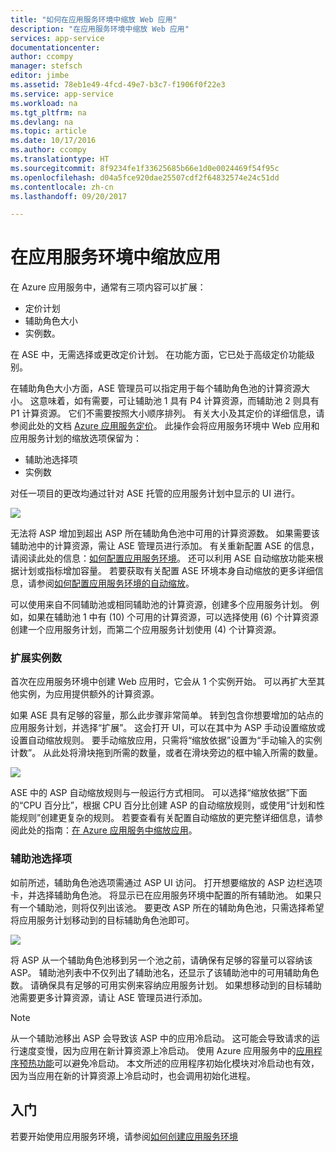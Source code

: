 ```yaml
---
title: "如何在应用服务环境中缩放 Web 应用"
description: "在应用服务环境中缩放 Web 应用"
services: app-service
documentationcenter: 
author: ccompy
manager: stefsch
editor: jimbe
ms.assetid: 78eb1e49-4fcd-49e7-b3c7-f1906f0f22e3
ms.service: app-service
ms.workload: na
ms.tgt_pltfrm: na
ms.devlang: na
ms.topic: article
ms.date: 10/17/2016
ms.author: ccompy
ms.translationtype: HT
ms.sourcegitcommit: 8f9234fe1f33625685b66e1d0e0024469f54f95c
ms.openlocfilehash: d04a5fce920dae25507cdf2f64832574e24c51dd
ms.contentlocale: zh-cn
ms.lasthandoff: 09/20/2017

---
```

# <a name="scaling-apps-in-an-app-service-environment"></a>在应用服务环境中缩放应用
在 Azure 应用服务中，通常有三项内容可以扩展：

* 定价计划
* 辅助角色大小 
* 实例数。

在 ASE 中，无需选择或更改定价计划。  在功能方面，它已处于高级定价功能级别。  

在辅助角色大小方面，ASE 管理员可以指定用于每个辅助角色池的计算资源大小。  这意味着，如有需要，可让辅助池 1 具有 P4 计算资源，而辅助池 2 则具有 P1 计算资源。  它们不需要按照大小顺序排列。  有关大小及其定价的详细信息，请参阅此处的文档 [Azure 应用服务定价][AppServicePricing]。  此操作会将应用服务环境中 Web 应用和应用服务计划的缩放选项保留为：

* 辅助池选择项
* 实例数

对任一项目的更改均通过针对 ASE 托管的应用服务计划中显示的 UI 进行。  

![][1]

无法将 ASP 增加到超出 ASP 所在辅助角色池中可用的计算资源数。  如果需要该辅助池中的计算资源，需让 ASE 管理员进行添加。  有关重新配置 ASE 的信息，请阅读此处的信息：[如何配置应用服务环境][HowtoConfigureASE]。  还可以利用 ASE 自动缩放功能来根据计划或指标增加容量。  若要获取有关配置 ASE 环境本身自动缩放的更多详细信息，请参阅[如何配置应用服务环境的自动缩放][ASEAutoscale]。

可以使用来自不同辅助池或相同辅助池的计算资源，创建多个应用服务计划。  例如，如果在辅助池 1 中有 (10) 个可用的计算资源，可以选择使用 (6) 个计算资源创建一个应用服务计划，而第二个应用服务计划使用 (4) 个计算资源。

### <a name="scaling-the-number-of-instances"></a>扩展实例数
首次在应用服务环境中创建 Web 应用时，它会从 1 个实例开始。  可以再扩大至其他实例，为应用提供额外的计算资源。   

如果 ASE 具有足够的容量，那么此步骤非常简单。  转到包含你想要增加的站点的应用服务计划，并选择“扩展”。  这会打开 UI，可以在其中为 ASP 手动设置缩放或设置自动缩放规则。  要手动缩放应用，只需将“缩放依据”设置为“手动输入的实例计数”。  从此处将滑块拖到所需的数量，或者在滑块旁边的框中输入所需的数量。  

![][2] 

ASE 中的 ASP 自动缩放规则与一般运行方式相同。  可以选择“缩放依据”下面的“CPU 百分比”，根据 CPU 百分比创建 ASP 的自动缩放规则，或使用“计划和性能规则”创建更复杂的规则。  若要查看有关配置自动缩放的更完整详细信息，请参阅此处的指南：[在 Azure 应用服务中缩放应用][AppScale]。 

### <a name="worker-pool-selection"></a>辅助池选择项
如前所述，辅助角色池选项需通过 ASP UI 访问。  打开想要缩放的 ASP 边栏选项卡，并选择辅助角色池。  将显示已在应用服务环境中配置的所有辅助池。  如果只有一个辅助池，则将仅列出该池。  要更改 ASP 所在的辅助角色池，只需选择希望将应用服务计划移动到的目标辅助角色池即可。  

![][3]

将 ASP 从一个辅助角色池移到另一个池之前，请确保有足够的容量可以容纳该 ASP。  辅助池列表中不仅列出了辅助池名，还显示了该辅助池中的可用辅助角色数。  请确保具有足够的可用实例来容纳应用服务计划。  如果想移动到的目标辅助池需要更多计算资源，请让 ASE 管理员进行添加。  

> [!NOTE]
> 从一个辅助池移出 ASP 会导致该 ASP 中的应用冷启动。  这可能会导致请求的运行速度变慢，因为应用在新计算资源上冷启动。  使用 Azure 应用服务中的[应用程序预热功能][AppWarmup]可以避免冷启动。  本文所述的应用程序初始化模块对冷启动也有效，因为当应用在新的计算资源上冷启动时，也会调用初始化进程。 
> 
> 

## <a name="getting-started"></a>入门
若要开始使用应用服务环境，请参阅[如何创建应用服务环境][HowtoCreateASE]

<!--Image references-->
[1]: ./media/app-service-web-scale-a-web-app-in-an-app-service-environment/aseappscale-aspblade.png
[2]: ./media/app-service-web-scale-a-web-app-in-an-app-service-environment/aseappscale-manualscale.png
[3]: ./media/app-service-web-scale-a-web-app-in-an-app-service-environment/aseappscale-sizescale.png

<!--Links-->
[WhatisASE]: app-service-app-service-environment-intro.md
[ScaleWebapp]: ../web-sites-scale.md
[HowtoCreateASE]: app-service-web-how-to-create-an-app-service-environment.md
[HowtoConfigureASE]: app-service-web-configure-an-app-service-environment.md
[CreateWebappinASE]: app-service-web-how-to-create-a-web-app-in-an-ase.md
[Appserviceplans]: ../azure-web-sites-web-hosting-plans-in-depth-overview.md
[AppServicePricing]: http://azure.microsoft.com/pricing/details/app-service/ 
[ASEAutoscale]: app-service-environment-auto-scale.md
[AppScale]: ../web-sites-scale.md
[AppWarmup]: http://ruslany.net/2015/09/how-to-warm-up-azure-web-app-during-deployment-slots-swap/

